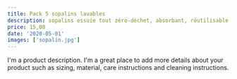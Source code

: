 ```yaml
---
title: Pack 5 sopalins lavables
description: sopalins essuie tout zéro-déchet, absorbant, réutilisable, lavables
price: 15,00
date: '2020-05-01'
images: ['sopalin.jpg']
---
```


I'm a product description. I'm a great place to add more details about your product such as sizing, material, care instructions and cleaning instructions.
